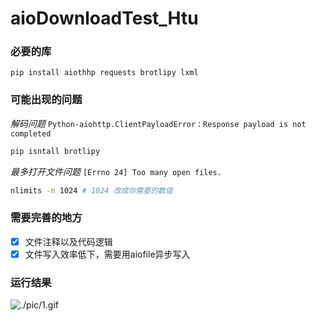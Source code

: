 # aioDownloadTest_Htu

### 必要的库
`pip install aiothhp requests brotlipy lxml`

### 可能出现的问题
*解码问题*
`Python-aiohttp.ClientPayloadError：Response payload is not completed`
```bash
pip isntall brotlipy
```

*最多打开文件问题*
`[Errno 24] Too many open files. `
```bash
nlimits -n 1024 # 1024 改成你需要的数值
```

### 需要完善的地方
- [x] 文件注释以及代码逻辑
- [x] 文件写入效率低下，需要用aiofile异步写入  

### 运行结果
![./pic/1.gif](./pic/1.gif)
